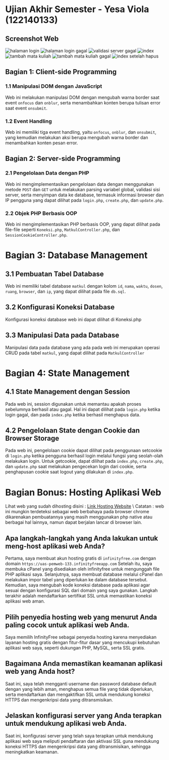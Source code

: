 # Ujian Akhir Semester - Yesa Viola (122140133) #
## Screenshot Web
![halaman login](/Screenshot/login.png)
![halaman login gagal](/Screenshot/login-gagal.png)
![validasi server gagal](/Screenshot/validasi-server-gagal.png)
![index](/Screenshot/index.png)
![tambah mata kuliah](/Screenshot/tambah-mata-kuliah.png)
![tambah mata kuliah gagal](/Screenshot/tambah-mata-kuliah-fail.png)
![index setelah hapus](/Screenshot/index-setelah-hapus.png)
## Bagian 1: Client-side Programming ##
### 1.1 Manipulasi DOM dengan JavaScript ###
Web ini melakukan manipulasi DOM dengan mengubah warna border saat event `onfocus` dan `onblur`, serta menambahkan konten berupa tulisan error saat event `onsubmit`.
### 1.2 Event Handling ###
Web ini memiliki tiga event handling, yaitu `onfocus`, `onblur`, dan `onsubmit`, yang kemudian melakukan aksi berupa mengubah warna border dan menambahkan konten pesan error.
## Bagian 2: Server-side Programming ##
### 2.1 Pengelolaan Data dengan PHP ###
Web ini mengimplementasikan pengelolaan data dengan menggunakan metode `POST` dan `GET` untuk melakukan parsing variabel global, validasi sisi server, serta menyimpan data ke database, termasuk informasi browser dan IP pengguna yang dapat dilihat pada `login.php`, `create.php`, dan `update.php`.
### 2.2 Objek PHP Berbasis OOP
Web ini mengimplementasikan PHP berbasis OOP, yang dapat dilihat pada file-file seperti `Koneksi.php`, `MatkulController.php`, dan `SessionCookieController.php`.
# Bagian 3: Database Management #
## 3.1 Pembuatan Tabel Database ##
Web ini memiliki tabel database `matkul` dengan kolom `id`, `nama`, `waktu`, `dosen`, `ruang`, `browser`, dan `ip`, yang dapat dilihat pada file `db.sql`.
## 3.2 Konfigurasi Koneksi Database ##
Konfigurasi koneksi database web ini dapat dilihat di Koneksi.php
## 3.3 Manipulasi Data pada Database ##
Manipulasi data pada database yang ada pada web ini merupakan operasi CRUD pada tabel `matkul`, yang dapat dilihat pada `MatkulController`
# Bagian 4: State Management #
## 4.1 State Management dengan Session
Pada web ini, session digunakan untuk memantau apakah proses sebelumnya berhasil atau gagal. Hal ini dapat dilihat pada `login.php` ketika login gagal, dan pada `index.php` ketika berhasil menghapus data.
## 4.2 Pengelolaan State dengan Cookie dan Browser Storage
Pada web ini, pengelolaan cookie dapat dilihat pada penggunaan setcookie di `login.php` ketika pengguna berhasil login melalui fungsi yang seolah-olah melakukan login. Untuk getcookie, dapat dilihat pada `index.php`, `create.php`, dan `update.php` saat melakukan pengecekan login dari cookie, serta penghapusan cookie saat logout yang dilakukan di `index.php`.
# Bagian Bonus: Hosting Aplikasi Web #
Lihat web yang sudah dihosting disini : [Link Hosting Website](https://uas-pemweb-133.infinityfreeapp.com/) \\
Catatan : web ini mungkin terdeteksi sebagai web berbahaya pada browser chrome dikarenakan pembuatannya yang masih menggunakan php native atau berbagai hal lainnya, namun dapat berjalan lancar di browser lain.
## Apa langkah-langkah yang Anda lakukan untuk meng-host aplikasi web Anda?
Pertama, saya membuat akun hosting gratis di `infinityfree.com` dengan domain `https://uas-pemweb-133.infinityfreeapp.com` Setelah itu, saya membuka cPanel yang disediakan oleh infinityfree untuk mengunggah file PHP aplikasi saya. Selanjutnya, saya membuat database melalui cPanel dan melakukan impor tabel yang diperlukan ke dalam database tersebut. Kemudian, saya mengubah kode koneksi database pada aplikasi agar sesuai dengan konfigurasi SQL dari domain yang saya gunakan. Langkah terakhir adalah mendaftarkan sertifikat SSL untuk memastikan koneksi aplikasi web aman.
## Pilih penyedia hosting web yang menurut Anda paling cocok untuk aplikasi web Anda.
Saya memilih InfinityFree sebagai penyedia hosting karena menyediakan layanan hosting gratis dengan fitur-fitur dasar yang mencukupi kebutuhan aplikasi web saya, seperti dukungan PHP, MySQL, serta SSL gratis.
## Bagaimana Anda memastikan keamanan aplikasi web yang Anda host?
Saat ini, saya telah mengganti username dan password database default dengan yang lebih aman, menghapus semua file yang tidak diperlukan, serta mendaftarkan dan mengaktifkan SSL untuk mendukung koneksi HTTPS dan mengenkripsi data yang ditransmisikan.
## Jelaskan konfigurasi server yang Anda terapkan untuk mendukung aplikasi web Anda. ##
Saat ini, konfigurasi server yang telah saya terapkan untuk mendukung aplikasi web saya meliputi pendaftaran dan aktivasi SSL guna mendukung koneksi HTTPS dan mengenkripsi data yang ditransmisikan, sehingga meningkatkan keamanan.


